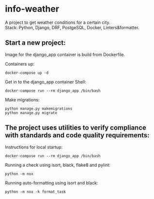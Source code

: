 # info-weather
A project to get weather conditions for a certain city.  
Stack: Python, Django, DRF, PostgeSQL, Docker, Linters&formatter.


## Start a new project:

Image for the django_app container is build from Dockerfile.

Containers up:

```
docker-compose up -d
```

Get in to the django_app container Shell:

```
docker-compose run --rm django_app /bin/bash
```

Make migrations:

```
python manage.py makemigrations
python manage.py migrate
```


## The project uses utilities to verify compliance with standards and code quality requirements:

Instructions for local startup:
```
docker-compose run --rm django_app /bin/bash
```

Running a check using isort, black, flake8 and pylint:
```
python -m nox
```

Running auto-formatting using isort and black:
```
python -m nox -k format_task
```
